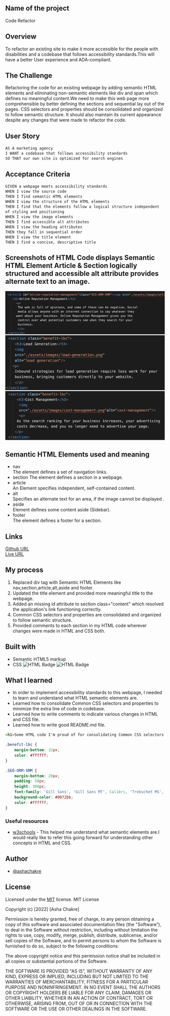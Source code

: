 ## Name of the project
Code Refactor
## Overview
To refactor an existing site to make it more accessible for the people with disabilities and a codebase that follows accessibility standards.This will have a better User experience and ADA-compliant.
## The Challenge
Refactoring the code for an existing webpage by adding semantic HTML elements and eliminating non-semantic elements like div and span which defines no meaningful content.We need to make this web page more comprehensible by better defining the sections and sequential lay out of the pages.
CSS selectors and properties should be consolidated and organized to follow semantic structure. It should also maintain its current appearance despite any changes that were made to refactor the code.
## User Story
```
AS A marketing agency
I WANT a codebase that follows accessibility standards
SO THAT our own site is optimized for search engines
```
## Acceptance Criteria
```
GIVEN a webpage meets accessibility standards
WHEN I view the source code
THEN I find semantic HTML elements
WHEN I view the structure of the HTML elements
THEN I find that the elements follow a logical structure independent of styling and positioning
WHEN I view the image elements
THEN I find accessible alt attributes
WHEN I view the heading attributes
THEN they fall in sequential order
WHEN I view the title element
THEN I find a concise, descriptive title
```
## Screenshots of HTML Code displays Semantic HTML Element Article & Section logically structured and accessible alt attribute provides alternate text to an image.

<img src="./assets/images/Article.png" alt="Screenshot of Article created in HTML"/>
<img src="./assets/images/section.png" alt="Screenshot of Section created in HTML"/>
<img src="./assets/images/alt.png" alt="Screenshot of alt attribute"/>


## Semantic HTML Elements used and meaning
- nav  
  The element defines a set of navigation links.
- section
  The element defines a section in a webpage.
- article  
  An Element specifies independent, self-contained content.
- alt  
  Specifies an alternate text for an area, if the image cannot be displayed .
- aside  
  Element defines some content aside (Sidebar).
- footer  
  The element defines a footer for a section.

## Links  
[Github URL](https://github.com/ashachakre0906/Code-Refactoring)<br>
[Live URL](https://ashachakre0906.github.io/Code-Refactoring/)<br>
## My process
1. Replaced div tag with Semantic HTML Elements like nav,section,article,alt,aside and footer.
2. Updated the title element and provided more meaningful title to the webpage.
3. Added an missing id attribute to section class="content" which resolved the application's link functioning correctly.
4. Common CSS selectors and properties are consolidated and organized to follow semantic structure.
5. Provided comments to each section in my HTML code wherever changes were made in HTML and CSS both.

## Built with
- Semantic HTML5 markup
- CSS
![HTML Badge](https://img.shields.io/badge/Language-<HTML>-<blue>)
![HTML Badge](https://img.shields.io/badge/Language-<CSS>-<red>)
## What I learned
- In order to implement accessibility standards to this webpage, I needed to learn and understand what HTML semantic elements are. 
- Learned how to consolidate Common CSS selectors and properties to minimize the extra line of code in codebase.
- Learned how to write comments to indicate various changes in HTML and CSS file.
- Learned how to write good README.md file.
```html
<h1>Some HTML code I'm proud of for consolidating Common CSS selectors and properties by creating common class </h1>
```
```CSS
.benefit-lbc {
    margin-bottom: 32px;
    color: #ffffff;
}
```
```CSS
.SEO-ORM-SMM {
    margin-bottom: 20px;
    padding: 50px;
    height: 300px;
    font-family: 'Gill Sans', 'Gill Sans MT', Calibri, 'Trebuchet MS', sans-serif;
    background-color: #0072bb;
    color: #ffffff;
}
```
### Useful resources
- [w3schools](https://w3schools.com) - This helped me understand what semantic elements are.I would really like to refer this going forward for understanding other concepts in HTML and CSS.

## Author
- [@ashachakre](https://www.linkedin.com/in/ashachakre/)

## License
Licensed under the [MIT](https://choosealicense.com/licenses/mit/) license.
MIT License

Copyright (c) [2022] [Asha Chakre]

Permission is hereby granted, free of charge, to any person obtaining a copy
of this software and associated documentation files (the "Software"), to deal
in the Software without restriction, including without limitation the rights
to use, copy, modify, merge, publish, distribute, sublicense, and/or sell
copies of the Software, and to permit persons to whom the Software is
furnished to do so, subject to the following conditions:

The above copyright notice and this permission notice shall be included in all
copies or substantial portions of the Software.

THE SOFTWARE IS PROVIDED "AS IS", WITHOUT WARRANTY OF ANY KIND, EXPRESS OR
IMPLIED, INCLUDING BUT NOT LIMITED TO THE WARRANTIES OF MERCHANTABILITY,
FITNESS FOR A PARTICULAR PURPOSE AND NONINFRINGEMENT. IN NO EVENT SHALL THE
AUTHORS OR COPYRIGHT HOLDERS BE LIABLE FOR ANY CLAIM, DAMAGES OR OTHER
LIABILITY, WHETHER IN AN ACTION OF CONTRACT, TORT OR OTHERWISE, ARISING FROM,
OUT OF OR IN CONNECTION WITH THE SOFTWARE OR THE USE OR OTHER DEALINGS IN THE
SOFTWARE.

